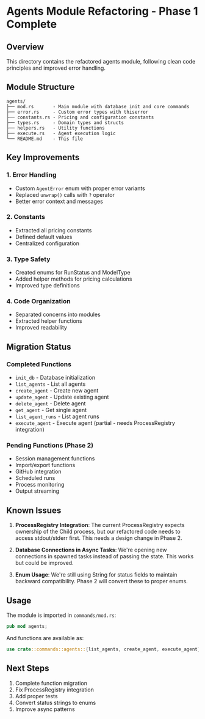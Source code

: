 # Agents Module Refactoring - Phase 1 Complete

## Overview
This directory contains the refactored agents module, following clean code principles and improved error handling.

## Module Structure

```
agents/
├── mod.rs       - Main module with database init and core commands
├── error.rs     - Custom error types with thiserror
├── constants.rs - Pricing and configuration constants
├── types.rs     - Domain types and structs
├── helpers.rs   - Utility functions
├── execute.rs   - Agent execution logic
└── README.md    - This file
```

## Key Improvements

### 1. Error Handling
- Custom `AgentError` enum with proper error variants
- Replaced `unwrap()` calls with `?` operator
- Better error context and messages

### 2. Constants
- Extracted all pricing constants
- Defined default values
- Centralized configuration

### 3. Type Safety
- Created enums for RunStatus and ModelType
- Added helper methods for pricing calculations
- Improved type definitions

### 4. Code Organization
- Separated concerns into modules
- Extracted helper functions
- Improved readability

## Migration Status

### Completed Functions
- `init_db` - Database initialization
- `list_agents` - List all agents
- `create_agent` - Create new agent
- `update_agent` - Update existing agent
- `delete_agent` - Delete agent
- `get_agent` - Get single agent
- `list_agent_runs` - List agent runs
- `execute_agent` - Execute agent (partial - needs ProcessRegistry integration)

### Pending Functions (Phase 2)
- Session management functions
- Import/export functions
- GitHub integration
- Scheduled runs
- Process monitoring
- Output streaming

## Known Issues

1. **ProcessRegistry Integration**: The current ProcessRegistry expects ownership of the Child process, but our refactored code needs to access stdout/stderr first. This needs a design change in Phase 2.

2. **Database Connections in Async Tasks**: We're opening new connections in spawned tasks instead of passing the state. This works but could be improved.

3. **Enum Usage**: We're still using String for status fields to maintain backward compatibility. Phase 2 will convert these to proper enums.

## Usage

The module is imported in `commands/mod.rs`:
```rust
pub mod agents;
```

And functions are available as:
```rust
use crate::commands::agents::{list_agents, create_agent, execute_agent};
```

## Next Steps

1. Complete function migration
2. Fix ProcessRegistry integration
3. Add proper tests
4. Convert status strings to enums
5. Improve async patterns
